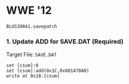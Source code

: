 # WWE '12 

`BLUS30841.savepatch`

### 1. Update ADD for SAVE.DAT (Required)

Target File: `SAVE.DAT`

```
set [csum]:0
set [csum]:add(0x1C,0x001A70A0)
write at 0x18:[csum]
```

